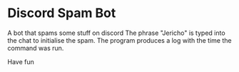 # Discord Spam Bot
A bot that spams some stuff on discord
The phrase "Jericho" is typed into the chat to initialise the spam. The program produces a log with the time the command was run.

Have fun
